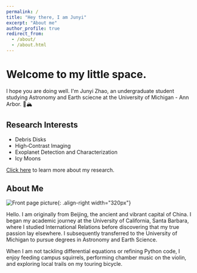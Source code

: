 ```yaml
---
permalink: /
title: "Hey there, I am Junyi"
excerpt: "About me"
author_profile: true
redirect_from: 
  - /about/
  - /about.html
---
```


# Welcome to my little space.

I hope you are doing well. I'm Junyi Zhao, an undergraduate student studying Astronomy and Earth sciecne at the University of Michigan - Ann Arbor. 🌌🏔️

## Research Interests
- Debris Disks
- High‑Contrast Imaging
- Exoplanet Detection and Characterization
- Icy Moons

[Click here](https://wuhu224.github.io//wuhu224.github.io//publications/) to learn more about my research.

## About Me

![Front page picture](/images/Frount_Page.jpg){: .align-right width="320px"}

Hello. I am originally from Beijing, the ancient and vibrant capital of China. I began my academic journey at the University of California, Santa Barbara, where I studied International Relations before discovering that my true passion lay elsewhere. I subsequently transferred to the University of Michigan to pursue degrees in Astronomy and Earth Science. 

When I am not tackling differential equations or refining Python code, I enjoy feeding campus squirrels, performing chamber music on the violin, and exploring local trails on my touring bicycle.
